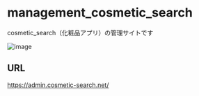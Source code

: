 # management_cosmetic_search
cosmetic_search（化粧品アプリ）の管理サイトです

![image](https://user-images.githubusercontent.com/89590207/193418607-e28cefc2-b3ac-4b0d-b19b-50edc8767940.png)


## URL
https://admin.cosmetic-search.net/
